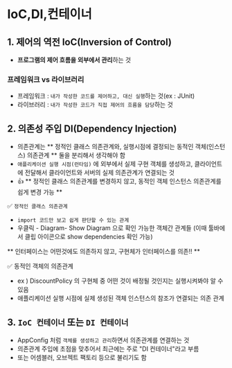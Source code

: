 ﻿# IoC,DI,컨테이너

## 1. 제어의 역전 IoC(Inversion of Control)

- **프로그램의 제어 흐름을 외부에서 관리**하는 것

### 프레임워크 vs 라이브러리

- 프레임워크 : `내가 작성한 코드를 제어하고, 대신 실행`하는 것(ex : JUnit)
- 라이브러리 : `내가 작성한 코드가 직접 제어의 흐름을 담당`하는 것

## 2. 의존성 주입 DI(Dependency Injection)

- 의존관계는 ** 정적인 클래스 의존관계와, 실행시점에 결정되는 동적인 객체(인스턴스) 의존관계 **  둘을 분리해서 생각해야 함
- `애플리케이션 실행 시점(런타임)` 에 외부에서 실제 구현 객체를 생성하고, 클라이언트에 전달해서 클라이언트와 서버의 실제 의존관계가 연결되는 것
- 👍 ** 정적인 클래스 의존관계를 변경하지 않고,  동적인 객체 인스턴스 의존관계를 쉽게 변경 가능 **

✅ `정적인 클래스 의존관계`

- `import 코드만 보고 쉽게 판단할 수 있는 관계`
- 우클릭 - Diagram- Show Diagram 으로 확인 가능한 객체간 관계들
(이때 툴바에서 클립 아이콘으로 show dependencies 확인 가능)

** 인터페이스는 어떤것에도 의존하지 않고, 구현체가 인터페이스를 의존!! **

✅  동적인 객체의 의존관계

- ex ) DiscountPolicy 의 구현체 중 어떤 것이 배정될 것인지는 실행시켜봐야 알 수 있음
- 애플리케이션 실행 시점에 실제 생성된 객체 인스턴스의 참조가 연결되는 의존 관계

## 3. `IoC 컨테이너` 또는 `DI 컨테이너`

- AppConfig 처럼 `객체를 생성하고 관리`하면서 의존관계를 연결하는 것
- 의존관계 주입에 초점을 맞추어서 최근에는 주로 "DI 컨테이너"라고 부름
- 또는 어셈블러, 오브젝트 팩토리 등으로 불리기도 함




